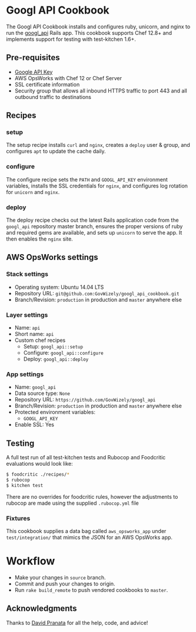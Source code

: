 # Googl API Cookbook

The Googl API Cookbook installs and configures ruby, unicorn, and nginx to run 
the [googl_api](https://github.com/GovWizely/googl_api) Rails app. This cookbook supports Chef 12.8+ and 
implements support for testing with test-kitchen 1.6+.

## Pre-requisites

- [Google API Key](https://developers.google.com/url-shortener/v1/getting_started#APIKey) 
- AWS OpsWorks with Chef 12 or Chef Server
- SSL certificate information
- Security group that allows all inbound HTTPS traffic to port 443 and all outbound traffic to destinations

## Recipes

### setup

The setup recipe installs `curl` and `nginx`, creates a `deploy` user & group, and configures `apt` to update the cache daily.

### configure

The configure recipe sets the `PATH` and `GOOGL_API_KEY` environment variables, installs the SSL credentials for `nginx`, 
and configures log rotation for `unicorn` and `nginx`. 

### deploy

The deploy recipe checks out the latest Rails application code from the `googl_api` repository master branch, 
ensures the proper versions of ruby and required gems are available, and sets up `unicorn` to serve the app. It then 
enables the `nginx` site.

## AWS OpsWorks settings

### Stack settings

- Operating system: Ubuntu 14.04 LTS
- Repository URL: `git@github.com:GovWizely/googl_api_cookbook.git`
- Branch/Revision: `production` in production and `master` anywhere else

### Layer settings

- Name: `api`
- Short name: `api`
- Custom chef recipes
  * Setup: `googl_api::setup`
  * Configure: `googl_api::configure`
  * Deploy: `googl_api::deploy`

### App settings

- Name: `googl_api`
- Data source type: `None`
- Repository URL: `https://github.com/GovWizely/googl_api`
- Branch/Revision: `production` in production and `master` anywhere else
- Protected environment variables:
  - `GOOGL_API_KEY`
- Enable SSL: Yes

## Testing

A full test run of all test-kitchen tests and Rubocop and Foodcritic evaluations would look like:

```bash
$ foodcritic ./recipes/*
$ rubocop
$ kitchen test
```

There are no overrides for foodcritic rules, however the adjustments to
rubocop are made using the supplied `.rubocop.yml` file

### Fixtures

This cookbook supplies a data bag called `aws_opsworks_app` under `test/integration/` that mimics the 
JSON for an AWS OpsWorks app.

# Workflow

- Make your changes in `source` branch.
- Commit and push your changes to origin.
- Run `rake build_remote` to push vendored cookbooks to `master`.

## Acknowledgments

Thanks to [David Pranata](https://github.com/davidpranata) for all the help, code, and advice!
